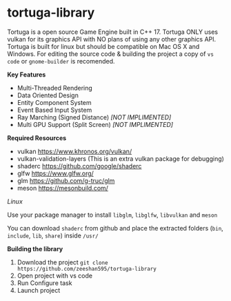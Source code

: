 # tortuga-library

Tortuga is a open source Game Engine built in C++ 17. Tortuga ONLY uses vulkan for its graphics API with NO plans of using any other graphics API. Tortuga is built for linux but should be compatible on Mac OS X and Windows. For editing the source code & building the project a copy of `vs code` or `gnome-builder` is recomended.

**Key Features**

* Multi-Threaded Rendering
* Data Oriented Design
* Entity Component System
* Event Based Input System
* Ray Marching (Signed Distance) _[NOT IMPLIMENTED]_
* Multi GPU Support (Split Screen) _[NOT IMPLIMENTED]_

**Required Resources**

* vulkan https://www.khronos.org/vulkan/
* vulkan-validation-layers (This is an extra vulkan package for debugging)
* shaderc https://github.com/google/shaderc
* glfw https://www.glfw.org/
* glm https://github.com/g-truc/glm
* meson https://mesonbuild.com/

*Linux*

Use your package manager to install `libglm`, `libglfw`, `libvulkan` and `meson`

You can download `shaderc` from github and place the extracted folders (`bin`, `include`, `lib`, `share`) inside `/usr/`

**Building the library**

1. Download the project `git clone https://github.com/zeeshan595/tortuga-library`
2. Open project with vs code
3. Run Configure task
4. Launch project